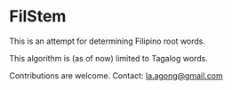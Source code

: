 # FilStem

This is an attempt for determining Filipino root words.

This algorithm is (as of now) limited to Tagalog words.

Contributions are welcome.
Contact: la.agong@gmail.com
